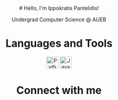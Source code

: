 <div align="center">
# Hello, I'm Ippokratis Pantelidis!

Undergrad Computer Science @ AUEB



# Languages and Tools

[<img src="https://i0.wp.com/tinkercademy.com/wp-content/uploads/2018/04/python-icon.png?ssl=1" alt="Python" height="32">](https://www.python.org/)
[<img src="[https://www.flaticon.com/free-icon/java_5968282?term=java&page=1&position=2&origin=search&related_id=5968282](https://cdn-icons-png.flaticon.com/512/5968/5968282.png)" alt="Java" height="32">](https://www.java.com/)

# Connect with me

</div>
